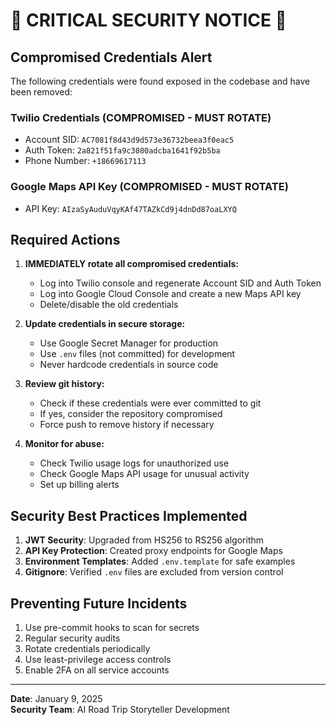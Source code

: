 # 🚨 CRITICAL SECURITY NOTICE 🚨

## Compromised Credentials Alert

The following credentials were found exposed in the codebase and have been removed:

### Twilio Credentials (COMPROMISED - MUST ROTATE)
- Account SID: `AC7081f8d43d9d573e36732beea3f0eac5`
- Auth Token: `2a821f51fa9c3080adcba1641f92b5ba`
- Phone Number: `+18669617113`

### Google Maps API Key (COMPROMISED - MUST ROTATE)
- API Key: `AIzaSyAuduVqyKAf47TAZkCd9j4dnDd87oaLXYQ`

## Required Actions

1. **IMMEDIATELY rotate all compromised credentials:**
   - Log into Twilio console and regenerate Account SID and Auth Token
   - Log into Google Cloud Console and create a new Maps API key
   - Delete/disable the old credentials

2. **Update credentials in secure storage:**
   - Use Google Secret Manager for production
   - Use `.env` files (not committed) for development
   - Never hardcode credentials in source code

3. **Review git history:**
   - Check if these credentials were ever committed to git
   - If yes, consider the repository compromised
   - Force push to remove history if necessary

4. **Monitor for abuse:**
   - Check Twilio usage logs for unauthorized use
   - Check Google Maps API usage for unusual activity
   - Set up billing alerts

## Security Best Practices Implemented

1. **JWT Security**: Upgraded from HS256 to RS256 algorithm
2. **API Key Protection**: Created proxy endpoints for Google Maps
3. **Environment Templates**: Added `.env.template` for safe examples
4. **Gitignore**: Verified `.env` files are excluded from version control

## Preventing Future Incidents

1. Use pre-commit hooks to scan for secrets
2. Regular security audits
3. Rotate credentials periodically
4. Use least-privilege access controls
5. Enable 2FA on all service accounts

---

**Date**: January 9, 2025  
**Security Team**: AI Road Trip Storyteller Development